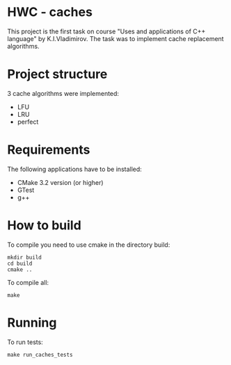 HWC - caches
===
This project is the first task on course "Uses and applications of C++ language" by K.I.Vladimirov. The task was to implement cache replacement algorithms.

Project structure
===
3 cache algorithms were implemented: 
- LFU
- LRU 
- perfect

Requirements
===
The following applications have to be installed:
- CMake 3.2 version (or higher)
- GTest
- g++

How to build
===
To compile you need to use сmake in the directory build:
```
mkdir build
cd build
сmake ..
```
To compile all:
```
make
```

Running
===
To run tests:
```
make run_caches_tests
```
